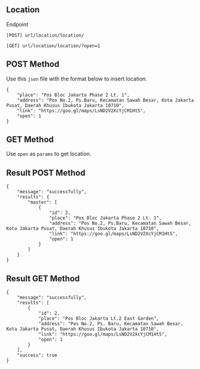 ## Location

Endpoint
````
[POST] url/location/location/
````
````
[GET] url/location/location/?open=1 
````

## POST Method
Use this ``json`` file with the format below to insert location.
````
{
    "place": "Pos Bloc Jakarta Phase 2 Lt. 1",
    "address": "Pos No.2, Ps.Baru, Kecamatan Sawah Besar, Kota Jakarta Pusat, Daerah Khusus Ibukota Jakarta 10710",
    "link": "https://goo.gl/maps/LsND2V2XcYjCM1Ht5",
    "open": 1
}
````

## GET Method
Use ``open`` as ``params`` to get location.

## Result POST Method
````
{
    "message": "successfully",
    "results": {
        "master": [
            {
                "id": 2,
                "place": "Pos Bloc Jakarta Phase 2 Lt. 1",
                "address": "Pos No.2, Ps.Baru, Kecamatan Sawah Besar, Kota Jakarta Pusat, Daerah Khusus Ibukota Jakarta 10710",
                "link": "https://goo.gl/maps/LsND2V2XcYjCM1Ht5",
                "open": 1
            }
        ]
    }
}
````

## Result GET Method
````
{
    "message": "successfully",
    "results": [
        {
            "id": 2,
            "place": "Pos Bloc Jakarta Lt.2 East Garden",
            "address": "Pos No.2, Ps. Baru, Kecamatan Sawah Besar, Kota Jakarta Pusat, Daerah Khusus Ibukota Jakarta 10710",
            "link": "https://goo.gl/maps/LsND2V2XcYjCM1Ht5",
            "open": 1
        }
    ],
    "success": true
}
````